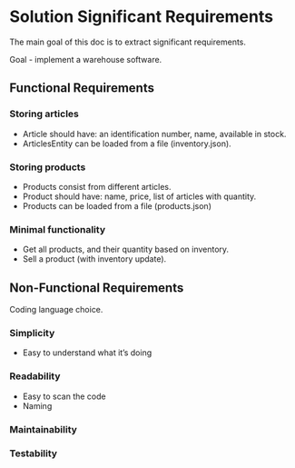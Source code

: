 # Solution Significant Requirements
The main goal of this doc is to extract significant requirements. 

Goal - implement a warehouse software.

## Functional Requirements

### Storing articles
- Article should have: an identification number, name, available in stock.
- ArticlesEntity can be loaded from a file (inventory.json).

### Storing products
- Products consist from different articles.
- Product should have: name, price, list of articles with quantity.
- Products can be loaded from a file (products.json)

### Minimal functionality
- Get all products, and their quantity based on inventory.
- Sell a product (with inventory update).

## Non-Functional Requirements

Coding language choice.

### Simplicity

- Easy to understand what it’s doing

### Readability

- Easy to scan the code
- Naming
  
### Maintainability


### Testability

